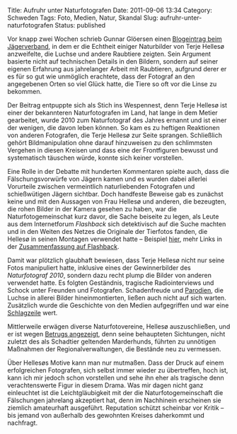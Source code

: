 Title: Aufruhr unter Naturfotografen
Date: 2011-09-06 13:34
Category: Schweden
Tags: Foto, Medien, Natur, Skandal
Slug: aufruhr-unter-naturfotografen
Status: published

Vor knapp zwei Wochen schrieb Gunnar Glöersen einen [Blogeintrag beim
Jägerverband](http://www.jagareforbundet.se/blogg/index.php/2011/08/drombilden/),
in dem er die Echtheit einiger Naturbilder von Terje Hellesø
anzweifelte, die Luchse und andere Raubtiere zeigten. Sein Argument
basierte nicht auf technischen Details in den Bildern, sondern auf
seiner eigenen Erfahrung aus jahrelanger Arbeit mit Raubtieren, aufgrund
derer er es für so gut wie unmöglich erachtete, dass der Fotograf an den
angegebenen Orten so viel Glück hatte, die Tiere so oft vor die Linse zu
bekommen.

Der Beitrag entpuppte sich als Stich ins Wespennest, denn Terje Hellesø
ist einer der bekannteren Naturfotografen im Land, hat lange in dem
Metier gearbeitet, wurde 2010 zum Naturfotograf des Jahres ernannt und
ist einer der wenigen, die davon leben können. So kam es zu heftigen
Reaktionen von anderen Fotografen, die Terje Hellesø zur Seite sprangen.
Schließlich gehört Bildmanipulation ohne darauf hinzuweisen zu den
schlimmsten Vergehen in diesen Kreisen und dass eine der Frontfiguren
bewusst und systematisch täuschen würde, konnte sich keiner vorstellen.

Eine Rolle in der Debatte mit hunderten Kommentaren spielte auch, dass
die Fälschungsvorwürfe von Jägern kamen und es wurden dabei allerlei
Vorurteile zwischen vermeintlich naturliebenden Fotografen und
schießwütigen Jägern sichtbar. Doch handfeste Beweise gab es zunächst
keine und mit den Aussagen von Frau Hellesø und anderen, die bezeugten,
die rohen Bilder in der Kamera gesehen zu haben, war die
Naturfotogemeinschat kurz davor, die Sache beiseite zu legen, als Leute
aus dem Internetforum *Flashback* sich detektivisch auf die Suche
machten und in den Weiten des Netzes die Originale der Tierfotos fanden,
die Hellesø in seinen Montagen verwendet hatte – Beispiel
[hier](http://a.yey.nu/QzwInq.jpg), mehr Links in der [Zusammenfassung
auf Flashback](https://www.flashback.org/sp32628754).

Damit war plötzlich glaubhaft bewiesen, dass Terje Hellesø nicht nur
seine Fotos manipuliert hatte, inklusive eines der Gewinnerbilder des
*Naturfotograf 2010*, sondern dazu recht plump die Bilder von anderen
verwendet hatte. Es folgten Geständnis, tragische Radiointerviews und
Schock unter Freunden und Fotografen. Schadenfreude und
[Parodien](https://www.flashback.org/t1645832), die Luchse in allerei
Bilder hineinmontierten, ließen auch nicht auf sich warten. Zusätzlich
wurde die Geschichte von den Medien aufgegriffen und war eine
[Schlagzeile](http://www.dn.se/kultur-noje/kand-naturfotograf-medger-fejk)
wert.

Mittlerweile erwägen diverse Naturfotovereine, Hellesø auszuschließen,
und er ist wegen [Betrugs
angezeigt](http://www.dn.se/nyheter/sverige/naturfotograf-anmals-for-bedrageri),
denn seine behaupteten Sichtungen, nicht zuletzt des als Schadtier
geltenden Marderhunds, führten zu unnötigen Maßnahmen der
Regionalverwaltungen, die Bestände neu zu vermessen.

Über Hellesøs Motive kann man nur mutmaßen. Dass der Druck auf einem
erfolgreichen Fotografen, sich selbst immer wieder zu übertreffen, hoch
ist, kann ich mir jedoch schon vorstellen und sehe ihn eher als
tragische denn verachtenswerte Figur in diesem Drama. Was mir dagen
nicht ganz einleuchtet ist die Leichtgläubigkeit mit der die
Naturfotogemeinschaft die Fälschungen jahrelang akzeptiert hat, denn im
Nachhinein erscheinen sie ziemlich amateurhaft ausgeführt. Reputation
schützt scheinbar vor Kritik – bis jemand von außerhalb des gewohnten
Kreises daherkommt und nachfragt.


